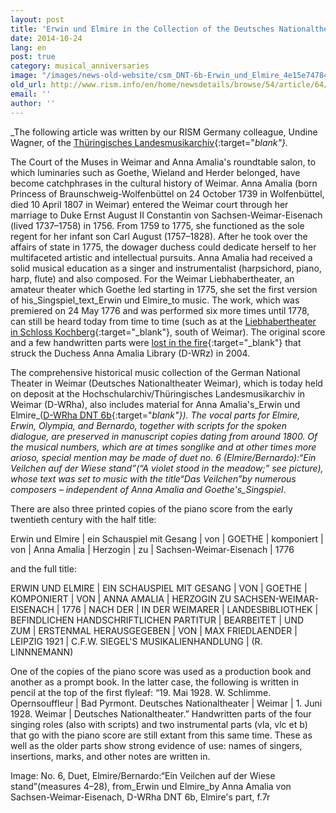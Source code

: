 ```yaml
---
layout: post
title: 'Erwin und Elmire in the Collection of the Deutsches Nationaltheater,  Weimar: For the 275th Birthday of Anna Amalia, Duchess of Sachsen-Weimar-Eisenach'
date: 2014-10-24
lang: en
post: true
category: musical_anniversaries
image: "/images/news-old-website/csm_DNT-6b-Erwin_und_Elmire_4e15e74784.jpg"
old_url: http://www.rism.info/en/home/newsdetails/browse/54/article/64/erwin-und-elmire-in-the-collection-of-the-deutsches-nationaltheater-weimar-for-the-275th-birthday.html
email: ''
author: ''
---
```


_The following article was written by our RISM Germany colleague, Undine Wagner, of the [Thüringisches Landesmusikarchiv](http://de.rism.info/en/einzelinformationen/weimar-thueringisches-landesmusikarchiv.html){:target="_blank"}._


The Court of the Muses in Weimar and Anna Amalia's roundtable salon, to which luminaries such as Goethe, Wieland and Herder belonged, have become catchphrases in the cultural history of Weimar. Anna Amalia (born Princess of Braunschweig-Wolfenbüttel on 24 October 1739 in Wolfenbüttel, died 10 April 1807 in Weimar) entered the Weimar court through her marriage to Duke Ernst August II Constantin von Sachsen-Weimar-Eisenach (lived 1737–1758) in 1756. From 1759 to 1775, she functioned as the sole regent for her infant son Carl August (1757–1828). After he took over the affairs of state in 1775, the dowager duchess could dedicate herself to her multifaceted artistic and intellectual pursuits. Anna Amalia had received a solid musical education as a singer and instrumentalist (harpsichord, piano, harp, flute) and also composed. For the Weimar Liebhabertheater, an amateur theater which Goethe led starting in 1775, she set the first version of his_Singspiel_text_Erwin und Elmire_to music. The work, which was premiered on 24 May 1776 and was performed six more times until 1778, can still be heard today from time to time (such as at the [Liebhabertheater in Schloss Kochberg](http://www.klassik-stiftung.de/einrichtungen/schloesser-und-gaerten/schloss-park-und-liebhabertheater-kochberg/){:target="_blank"}, south of Weimar). The original score and a few handwritten parts were [lost in the fire](http://www.anna-amalia-bibliothek.de/de/){:target="_blank"} that struck the Duchess Anna Amalia Library (D-WRz) in 2004.

The comprehensive historical music collection of the German National Theater in Weimar (Deutsches Nationaltheater Weimar), which is today held on deposit at the Hochschularchiv/Thüringisches Landesmusikarchiv in Weimar (D-WRha), also includes material for Anna Amalia's_Erwin und Elmire_([D-WRha DNT 6b](https://opac.rism.info/search?id=280000048&db=251&View=rism){:target="_blank"}). The vocal parts for Elmire, Erwin, Olympia, and Bernardo, together with scripts for the spoken dialogue, are preserved in manuscript copies dating from around 1800. Of the musical numbers, which are at times songlike and at other times more arioso, special mention may be made of duet no. 6 (Elmire/Bernardo):“Ein Veilchen auf der Wiese stand”(“A violet stood in the meadow;” see picture), whose text was set to music with the title“Das Veilchen”by numerous composers – independent of Anna Amalia and Goethe's_Singspiel_.

There are also three printed copies of the piano score from the early twentieth century with the half title:

Erwin und Elmire \| ein Schauspiel mit Gesang \| von \| GOETHE \| komponiert \| von \| Anna Amalia \| Herzogin \| zu \| Sachsen-Weimar-Eisenach \| 1776

and the full title:

ERWIN UND ELMIRE \| EIN SCHAUSPIEL MIT GESANG \| VON \| GOETHE \| KOMPONIERT \| VON \| ANNA AMALIA \| HERZOGIN ZU SACHSEN-WEIMAR-EISENACH \| 1776 \| NACH DER \| IN DER WEIMARER \| LANDESBIBLIOTHEK \| BEFINDLICHEN HANDSCHRIFTLICHEN PARTITUR \| BEARBEITET \| UND ZUM \| ERSTENMAL HERAUSGEGEBEN \| VON \| MAX FRIEDLAENDER \| LEIPZIG 1921 \| C.F.W. SIEGEL'S MUSIKALIENHANDLUNG \| (R. LINNNEMANN)

One of the copies of the piano score was used as a production book and another as a prompt book. In the latter case, the following is written in pencil at the top of the first flyleaf: “19. Mai 1928. W. Schlimme. Opernsouffleur \| Bad Pyrmont. Deutsches Nationaltheater \| Weimar \| 1. Juni 1928. Weimar \| Deutsches Nationaltheater.” Handwritten parts of the four singing roles (also with scripts) and two instrumental parts (vla, vlc et b) that go with the piano score are still extant from this same time. These as well as the older parts show strong evidence of use: names of singers, insertions, marks, and other notes are written in.


Image: No. 6, Duet, Elmire/Bernardo:“Ein Veilchen auf der Wiese stand”(measures 4–28), from_Erwin und Elmire_by Anna Amalia von Sachsen-Weimar-Eisenach, D-WRha DNT 6b, Elmire's part, f.7r
